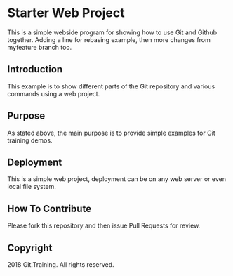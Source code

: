 # Starter Web Project

This is a simple webside program for showing how to use Git and Github together. Adding a line for rebasing example, then more changes from myfeature branch too.


## Introduction

This example is to show different parts of the Git repository and various commands using a web project.

## Purpose

As stated above, the main purpose is to provide simple examples for Git training demos.

## Deployment

This is a simple web project, deployment can be on any web server or even local file system.

## How To Contribute

Please fork this repository and then issue Pull Requests for review.

## Copyright

2018 Git.Training. All rights reserved.
